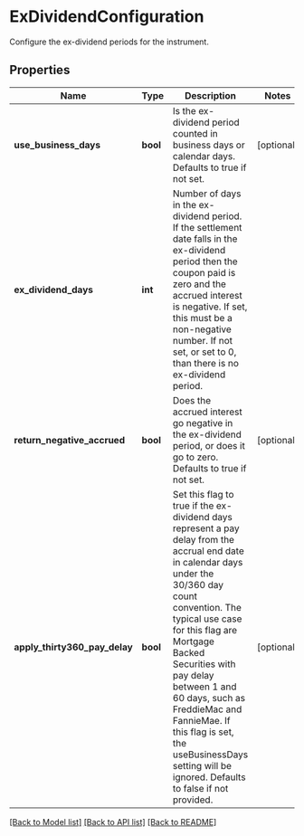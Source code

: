 # ExDividendConfiguration

Configure the ex-dividend periods for the instrument.

## Properties
Name | Type | Description | Notes
------------ | ------------- | ------------- | -------------
**use_business_days** | **bool** | Is the ex-dividend period counted in business days or calendar days.  Defaults to true if not set. | [optional] 
**ex_dividend_days** | **int** | Number of days in the ex-dividend period.  If the settlement date falls in the ex-dividend period then the coupon paid is zero and the accrued interest is negative.  If set, this must be a non-negative number.  If not set, or set to 0, than there is no ex-dividend period. | 
**return_negative_accrued** | **bool** | Does the accrued interest go negative in the ex-dividend period, or does it go to zero.  Defaults to true if not set. | [optional] 
**apply_thirty360_pay_delay** | **bool** | Set this flag to true if the ex-dividend days represent a pay delay from the accrual end date in calendar  days under the 30/360 day count convention. The typical use case for this flag are Mortgage Backed Securities  with pay delay between 1 and 60 days, such as FreddieMac and FannieMae. If this flag is set, the useBusinessDays  setting will be ignored.  Defaults to false if not provided. | [optional] 

[[Back to Model list]](../README.md#documentation-for-models) [[Back to API list]](../README.md#documentation-for-api-endpoints) [[Back to README]](../README.md)


